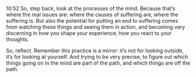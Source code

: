 10:52 So, step back, look at the processes of the mind. Because that’s where the real issues are: where the causes of suffering are, where the suffering is.
But also the potential for putting an end to suffering comes from watching these things and seeing them in action, and becoming very discerning in how you shape your experience, how you react to your thoughts.

So, reflect. Remember this practice is a mirror: it’s not for looking outside, it’s for looking at yourself. And trying to be very precise, to figure out which things going on in the mind are part of the path, and which things are off the path.